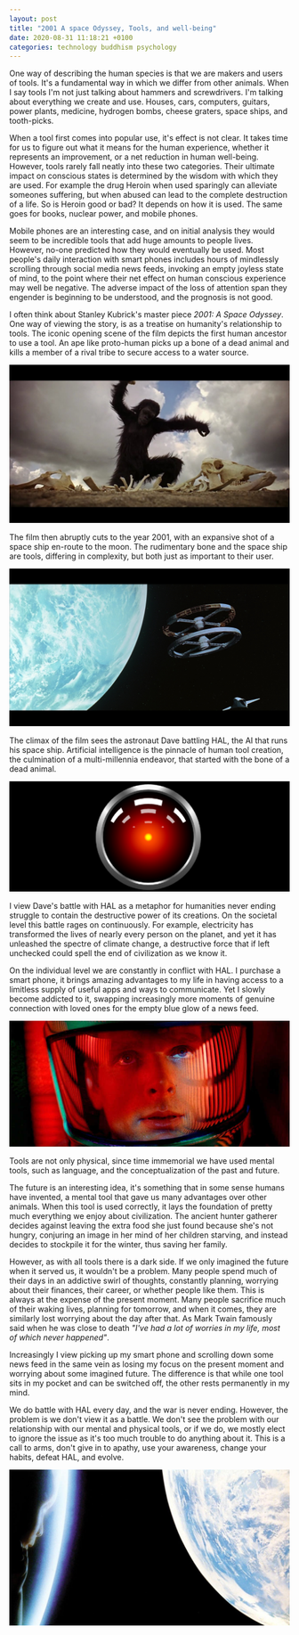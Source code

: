 ```yaml
---
layout: post
title: "2001 A space Odyssey, Tools, and well-being"
date: 2020-08-31 11:18:21 +0100
categories: technology buddhism psychology
---
```


One way of describing the human species is that we are makers and users of tools. It's a fundamental way in which we differ from other animals. When I say tools I'm not just talking about hammers and screwdrivers. I'm talking about everything we create and use. Houses, cars, computers, guitars, power plants, medicine, hydrogen bombs, cheese graters, space ships, and tooth-picks.

When a tool first comes into popular use, it's effect is not clear. It takes time for us to figure out what it means for the human experience, whether it represents an improvement, or a net reduction in human well-being. However, tools rarely fall neatly into these two categories. Their ultimate impact on conscious states is determined by the wisdom with which they are used. For example the drug Heroin when used sparingly can alleviate someones suffering, but when abused can lead to the complete destruction of a life. So is Heroin good or bad? It depends on how it is used. The same goes for books, nuclear power, and mobile phones.

Mobile phones are an interesting case, and on initial analysis they would seem to be incredible tools that add huge amounts to people lives. However, no-one predicted how they would eventually be used. Most people's daily interaction with smart phones includes hours of mindlessly scrolling through social media news feeds, invoking an empty joyless state of mind, to the point where their net effect on human conscious experience may well be negative. The adverse impact of the loss of attention span they engender is beginning to be understood, and the prognosis is not good.

I often think about Stanley Kubrick's master piece _2001: A Space Odyssey_. One way of viewing the story, is as a treatise on humanity's relationship to tools. The iconic opening scene of the film depicts the first human ancestor to use a tool. An ape like proto-human picks up a bone of a dead animal and kills a member of a rival tribe to secure access to a water source.

![](/assets/ape.jpg)

The film then abruptly cuts to the year 2001, with an expansive shot of a space ship en-route to the moon. The rudimentary bone and the space ship are tools, differing in complexity, but both just as important to their user.

![](/assets/space-ship.jpg)

The climax of the film sees the astronaut Dave battling HAL, the AI that runs his space ship. Artificial intelligence is the pinnacle of human tool creation, the culmination of a multi-millennia endeavor, that started with the bone of a dead animal.

![](/assets/HAL.png)

I view Dave's battle with HAL as a metaphor for humanities never ending struggle to contain the destructive power of its creations. On the societal level this battle rages on continuously. For example, electricity has transformed the lives of nearly every person on the planet, and yet it has unleashed the spectre of climate change, a destructive force that if left unchecked could spell the end of civilization as we know it.

On the individual level we are constantly in conflict with HAL. I purchase a smart phone, it brings amazing advantages to my life in having access to a limitless supply of useful apps and ways to communicate. Yet I slowly become addicted to it, swapping increasingly more moments of genuine connection with loved ones for the empty blue glow of a news feed.

![](/assets/dave.jpeg)

Tools are not only physical, since time immemorial we have used mental tools, such as language, and the conceptualization of the past and future.

The future is an interesting idea, it's something that in some sense humans have invented, a mental tool that gave us many advantages over other animals. When this tool is used correctly, it lays the foundation of pretty much everything we enjoy about civilization. The ancient hunter gatherer decides against leaving the extra food she just found because she's not hungry, conjuring an image in her mind of her children starving, and instead decides to stockpile it for the winter, thus saving her family.

However, as with all tools there is a dark side. If we only imagined the future when it served us, it wouldn't be a problem. Many people spend much of their days in an addictive swirl of thoughts, constantly planning, worrying about their finances, their career, or whether people like them. This is always at the expense of the present moment. Many people sacrifice much of their waking lives, planning for tomorrow, and when it comes, they are similarly lost worrying about the day after that. As Mark Twain famously said when he was close to death _"I've had a lot of worries in my life, most of which never happened"_.

Increasingly I view picking up my smart phone and scrolling down some news feed in the same vein as losing my focus on the present moment and worrying about some imagined future. The difference is that while one tool sits in my pocket and can be switched off, the other rests permanently in my mind.

We do battle with HAL every day, and the war is never ending. However, the problem is we don't view it as a battle. We don't see the problem with our relationship with our mental and physical tools, or if we do, we mostly elect to ignore the issue as it's too much trouble to do anything about it. This is a call to arms, don't give in to apathy, use your awareness, change your habits, defeat HAL, and evolve.

![](/assets/star-child.jpg)
